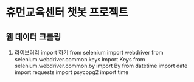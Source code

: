 # 휴먼교육센터 챗봇 프로젝트

## 웹 데이터 크롤링
1. 라이브러리 import 하기
    from selenium import webdriver
    from selenium.webdriver.common.keys import Keys
    from selenium.webdriver.common.by import By
    from datetime import date
    import requests
    import psycopg2
    import time


